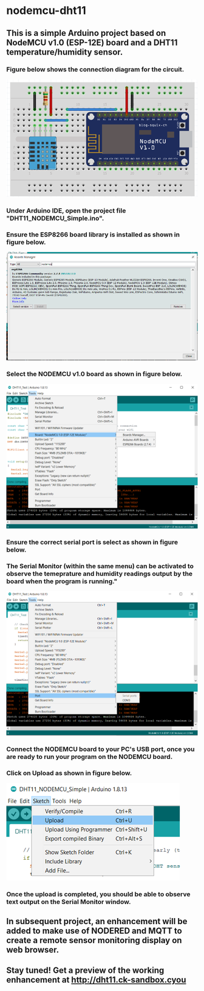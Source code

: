 # nodemcu-dht11

## **This is a simple Arduino project based on NodeMCU v1.0 (ESP-12E) board and a DHT11 temperature/humidity sensor.**

### Figure below shows the connection diagram for the circuit.

![](DHT11_ESP12E.png)

### 
### **Under Arduino IDE, open the project file "DHT11_NODEMCU_Simple.ino".**
### **Ensure the ESP8266 board library is installed as shown in figure below.**
![](ESP8266_BoardLib_Select.png)


### **Select the NODEMCU v1.0 board as shown in figure below.**
![](NODEMCU_v1_Select.png)


### **Ensure the correct serial port is select as shown in figure below.**
### **The Serial Monitor (within the same menu) can be activated to observe the temeprature and humidity readings output by the board when the program is running."**
![](SerialPort_SerialMonitor.png)


### **Connect the NODEMCU board to your PC's USB port, once you are ready to run your program on the NODEMCU board.**
### **Click on Upload as shown in figure below.**
![](Select_Upload.png)

### 
### 
### **Once the upload is completed, you should be able to observe text output on the Serial Monitor window.**

###
### 
## **In subsequent project, an enhancement will be added to make use of NODERED and MQTT to create a remote sensor monitoring display on web browser.**
### 
## **Stay tuned! Get a preview of the working enhancement at http://dht11.ck-sandbox.cyou**
